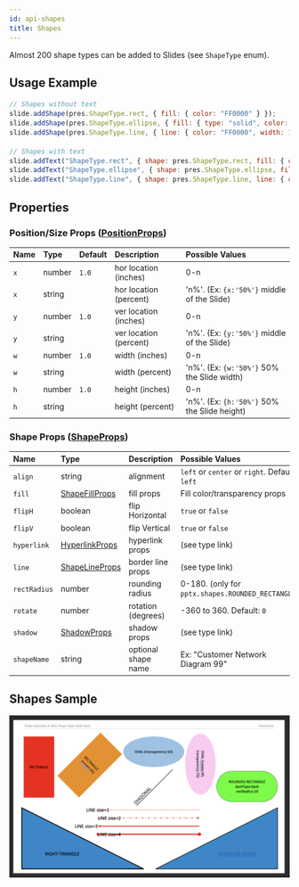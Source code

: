 ```yaml
---
id: api-shapes
title: Shapes
---
```


Almost 200 shape types can be added to Slides (see `ShapeType` enum).

## Usage Example

```javascript
// Shapes without text
slide.addShape(pres.ShapeType.rect, { fill: { color: "FF0000" } });
slide.addShape(pres.ShapeType.ellipse, { fill: { type: "solid", color: "0088CC" } });
slide.addShape(pres.ShapeType.line, { line: { color: "FF0000", width: 1 } });

// Shapes with text
slide.addText("ShapeType.rect", { shape: pres.ShapeType.rect, fill: { color: "FF0000" } });
slide.addText("ShapeType.ellipse", { shape: pres.ShapeType.ellipse, fill: { color: "FF0000" } });
slide.addText("ShapeType.line", { shape: pres.ShapeType.line, line: { color: "FF0000", width: 1, dashType: "lgDash" } });
```

## Properties

### Position/Size Props ([PositionProps](/PptxGenJS/docs/types.html#position-props))

| Name | Type   | Default | Description            | Possible Values                              |
| :--- | :----- | :------ | :--------------------- | :------------------------------------------- |
| `x`  | number | `1.0`   | hor location (inches)  | 0-n                                          |
| `x`  | string |         | hor location (percent) | 'n%'. (Ex: `{x:'50%'}` middle of the Slide)  |
| `y`  | number | `1.0`   | ver location (inches)  | 0-n                                          |
| `y`  | string |         | ver location (percent) | 'n%'. (Ex: `{y:'50%'}` middle of the Slide)  |
| `w`  | number | `1.0`   | width (inches)         | 0-n                                          |
| `w`  | string |         | width (percent)        | 'n%'. (Ex: `{w:'50%'}` 50% the Slide width)  |
| `h`  | number | `1.0`   | height (inches)        | 0-n                                          |
| `h`  | string |         | height (percent)       | 'n%'. (Ex: `{h:'50%'}` 50% the Slide height) |

### Shape Props ([ShapeProps](/PptxGenJS/docs/types.html#shape-props-shapeprops))

| Name         | Type                                                                         | Description         | Possible Values                                   |
| :----------- | :--------------------------------------------------------------------------- | :------------------ | :------------------------------------------------ |
| `align`      | string                                                                       | alignment           | `left` or `center` or `right`. Default: `left`    |
| `fill`       | [ShapeFillProps](/PptxGenJS/docs/types.html#fill-props-shapefillprops)       | fill props          | Fill color/transparency props                     |
| `flipH`      | boolean                                                                      | flip Horizontal     | `true` or `false`                                 |
| `flipV`      | boolean                                                                      | flip Vertical       | `true` or `false`                                 |
| `hyperlink`  | [HyperlinkProps](/PptxGenJS/docs/types.html#hyperlink-props-hyperlinkprops)  | hyperlink props     | (see type link)                                   |
| `line`       | [ShapeLineProps](/PptxGenJS/docs/types.html#shape-line-props-shapelineprops) | border line props   | (see type link)                                   |
| `rectRadius` | number                                                                       | rounding radius     | 0-180. (only for `pptx.shapes.ROUNDED_RECTANGLE`) |
| `rotate`     | number                                                                       | rotation (degrees)  | -360 to 360. Default: `0`                         |
| `shadow`     | [ShadowProps](/PptxGenJS/docs/types.html#shadow-props-shadowprops)           | shadow props        | (see type link)                                   |
| `shapeName`  | string                                                                       | optional shape name | Ex: "Customer Network Diagram 99"                 |

## Shapes Sample

![Shapes with Text Demo](./assets/ex-shape-slide.png)
